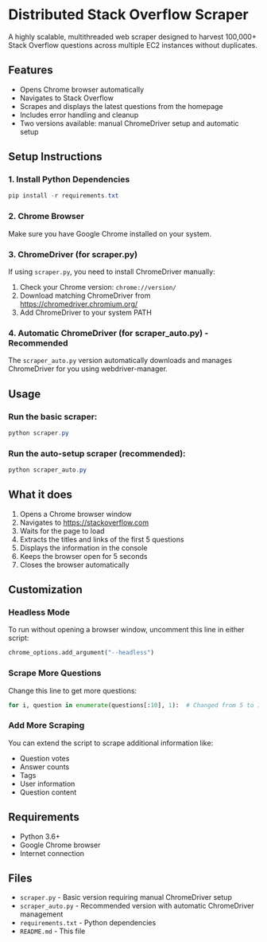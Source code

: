 # Distributed Stack Overflow Scraper

A highly scalable, multithreaded web scraper designed to harvest 100,000+ Stack Overflow questions across multiple EC2 instances without duplicates.

## Features

- Opens Chrome browser automatically
- Navigates to Stack Overflow
- Scrapes and displays the latest questions from the homepage
- Includes error handling and cleanup
- Two versions available: manual ChromeDriver setup and automatic setup

## Setup Instructions

### 1. Install Python Dependencies

```powershell
pip install -r requirements.txt
```

### 2. Chrome Browser

Make sure you have Google Chrome installed on your system.

### 3. ChromeDriver (for scraper.py)

If using `scraper.py`, you need to install ChromeDriver manually:

1. Check your Chrome version: `chrome://version/`
2. Download matching ChromeDriver from https://chromedriver.chromium.org/
3. Add ChromeDriver to your system PATH

### 4. Automatic ChromeDriver (for scraper_auto.py) - Recommended

The `scraper_auto.py` version automatically downloads and manages ChromeDriver for you using webdriver-manager.

## Usage

### Run the basic scraper:
```powershell
python scraper.py
```

### Run the auto-setup scraper (recommended):
```powershell
python scraper_auto.py
```

## What it does

1. Opens a Chrome browser window
2. Navigates to https://stackoverflow.com
3. Waits for the page to load
4. Extracts the titles and links of the first 5 questions
5. Displays the information in the console
6. Keeps the browser open for 5 seconds
7. Closes the browser automatically

## Customization

### Headless Mode
To run without opening a browser window, uncomment this line in either script:
```python
chrome_options.add_argument("--headless")
```

### Scrape More Questions
Change this line to get more questions:
```python
for i, question in enumerate(questions[:10], 1):  # Changed from 5 to 10
```

### Add More Scraping
You can extend the script to scrape additional information like:
- Question votes
- Answer counts
- Tags
- User information
- Question content

## Requirements

- Python 3.6+
- Google Chrome browser
- Internet connection

## Files

- `scraper.py` - Basic version requiring manual ChromeDriver setup
- `scraper_auto.py` - Recommended version with automatic ChromeDriver management
- `requirements.txt` - Python dependencies
- `README.md` - This file